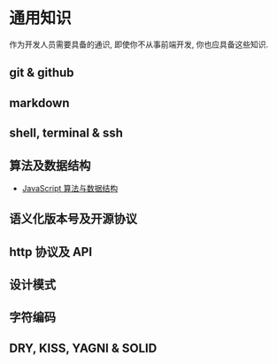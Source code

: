 # 通用知识

作为开发人员需要具备的通识, 即使你不从事前端开发, 你也应具备这些知识.

## git & github

## markdown

## shell, terminal & ssh

## 算法及数据结构

- [JavaScript 算法与数据结构](https://github.com/trekhleb/javascript-algorithms/blob/master/README.zh-CN.md)

## 语义化版本号及开源协议

## http 协议及 API

## 设计模式

## 字符编码

## DRY, KISS, YAGNI & SOLID
